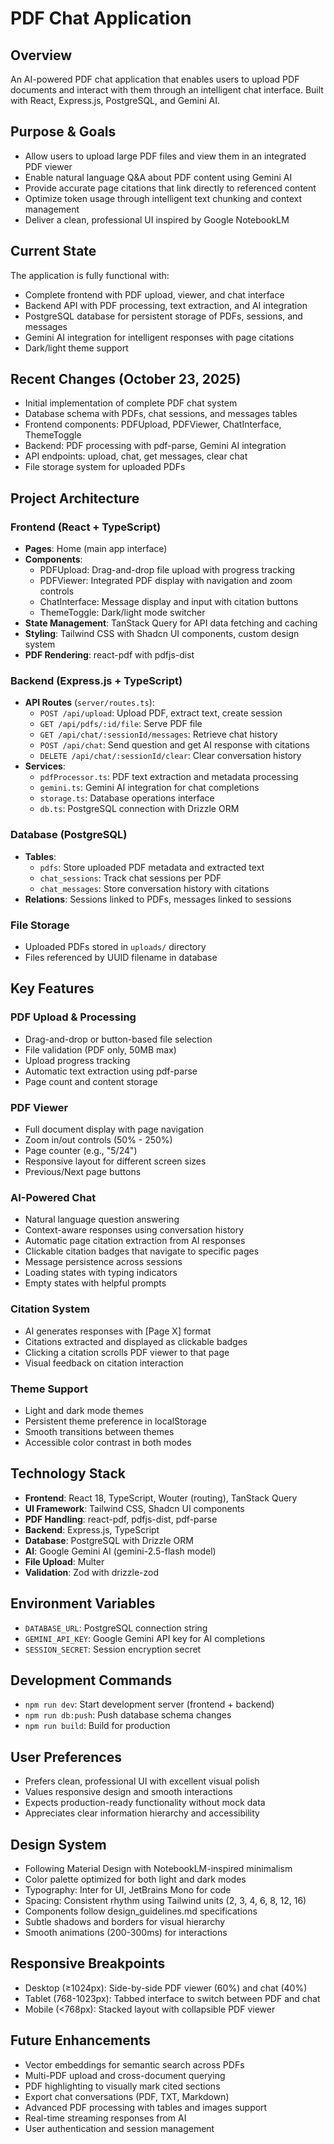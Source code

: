 # PDF Chat Application

## Overview
An AI-powered PDF chat application that enables users to upload PDF documents and interact with them through an intelligent chat interface. Built with React, Express.js, PostgreSQL, and Gemini AI.

## Purpose & Goals
- Allow users to upload large PDF files and view them in an integrated PDF viewer
- Enable natural language Q&A about PDF content using Gemini AI
- Provide accurate page citations that link directly to referenced content
- Optimize token usage through intelligent text chunking and context management
- Deliver a clean, professional UI inspired by Google NotebookLM

## Current State
The application is fully functional with:
- Complete frontend with PDF upload, viewer, and chat interface
- Backend API with PDF processing, text extraction, and AI integration
- PostgreSQL database for persistent storage of PDFs, sessions, and messages
- Gemini AI integration for intelligent responses with page citations
- Dark/light theme support

## Recent Changes (October 23, 2025)
- Initial implementation of complete PDF chat system
- Database schema with PDFs, chat sessions, and messages tables
- Frontend components: PDFUpload, PDFViewer, ChatInterface, ThemeToggle
- Backend: PDF processing with pdf-parse, Gemini AI integration
- API endpoints: upload, chat, get messages, clear chat
- File storage system for uploaded PDFs

## Project Architecture

### Frontend (React + TypeScript)
- **Pages**: Home (main app interface)
- **Components**:
  - PDFUpload: Drag-and-drop file upload with progress tracking
  - PDFViewer: Integrated PDF display with navigation and zoom controls
  - ChatInterface: Message display and input with citation buttons
  - ThemeToggle: Dark/light mode switcher
- **State Management**: TanStack Query for API data fetching and caching
- **Styling**: Tailwind CSS with Shadcn UI components, custom design system
- **PDF Rendering**: react-pdf with pdfjs-dist

### Backend (Express.js + TypeScript)
- **API Routes** (`server/routes.ts`):
  - `POST /api/upload`: Upload PDF, extract text, create session
  - `GET /api/pdfs/:id/file`: Serve PDF file
  - `GET /api/chat/:sessionId/messages`: Retrieve chat history
  - `POST /api/chat`: Send question and get AI response with citations
  - `DELETE /api/chat/:sessionId/clear`: Clear conversation history
- **Services**:
  - `pdfProcessor.ts`: PDF text extraction and metadata processing
  - `gemini.ts`: Gemini AI integration for chat completions
  - `storage.ts`: Database operations interface
  - `db.ts`: PostgreSQL connection with Drizzle ORM

### Database (PostgreSQL)
- **Tables**:
  - `pdfs`: Store uploaded PDF metadata and extracted text
  - `chat_sessions`: Track chat sessions per PDF
  - `chat_messages`: Store conversation history with citations
- **Relations**: Sessions linked to PDFs, messages linked to sessions

### File Storage
- Uploaded PDFs stored in `uploads/` directory
- Files referenced by UUID filename in database

## Key Features

### PDF Upload & Processing
- Drag-and-drop or button-based file selection
- File validation (PDF only, 50MB max)
- Upload progress tracking
- Automatic text extraction using pdf-parse
- Page count and content storage

### PDF Viewer
- Full document display with page navigation
- Zoom in/out controls (50% - 250%)
- Page counter (e.g., "5/24")
- Responsive layout for different screen sizes
- Previous/Next page buttons

### AI-Powered Chat
- Natural language question answering
- Context-aware responses using conversation history
- Automatic page citation extraction from AI responses
- Clickable citation badges that navigate to specific pages
- Message persistence across sessions
- Loading states with typing indicators
- Empty states with helpful prompts

### Citation System
- AI generates responses with [Page X] format
- Citations extracted and displayed as clickable badges
- Clicking a citation scrolls PDF viewer to that page
- Visual feedback on citation interaction

### Theme Support
- Light and dark mode themes
- Persistent theme preference in localStorage
- Smooth transitions between themes
- Accessible color contrast in both modes

## Technology Stack
- **Frontend**: React 18, TypeScript, Wouter (routing), TanStack Query
- **UI Framework**: Tailwind CSS, Shadcn UI components
- **PDF Handling**: react-pdf, pdfjs-dist, pdf-parse
- **Backend**: Express.js, TypeScript
- **Database**: PostgreSQL with Drizzle ORM
- **AI**: Google Gemini AI (gemini-2.5-flash model)
- **File Upload**: Multer
- **Validation**: Zod with drizzle-zod

## Environment Variables
- `DATABASE_URL`: PostgreSQL connection string
- `GEMINI_API_KEY`: Google Gemini API key for AI completions
- `SESSION_SECRET`: Session encryption secret

## Development Commands
- `npm run dev`: Start development server (frontend + backend)
- `npm run db:push`: Push database schema changes
- `npm run build`: Build for production

## User Preferences
- Prefers clean, professional UI with excellent visual polish
- Values responsive design and smooth interactions
- Expects production-ready functionality without mock data
- Appreciates clear information hierarchy and accessibility

## Design System
- Following Material Design with NotebookLM-inspired minimalism
- Color palette optimized for both light and dark modes
- Typography: Inter for UI, JetBrains Mono for code
- Spacing: Consistent rhythm using Tailwind units (2, 3, 4, 6, 8, 12, 16)
- Components follow design_guidelines.md specifications
- Subtle shadows and borders for visual hierarchy
- Smooth animations (200-300ms) for interactions

## Responsive Breakpoints
- Desktop (≥1024px): Side-by-side PDF viewer (60%) and chat (40%)
- Tablet (768-1023px): Tabbed interface to switch between PDF and chat
- Mobile (<768px): Stacked layout with collapsible PDF viewer

## Future Enhancements
- Vector embeddings for semantic search across PDFs
- Multi-PDF upload and cross-document querying
- PDF highlighting to visually mark cited sections
- Export chat conversations (PDF, TXT, Markdown)
- Advanced PDF processing with tables and images support
- Real-time streaming responses from AI
- User authentication and session management
